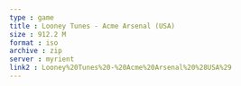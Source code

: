```yaml
---
type : game
title : Looney Tunes - Acme Arsenal (USA)
size : 912.2 M
format : iso
archive : zip
server : myrient
link2 : Looney%20Tunes%20-%20Acme%20Arsenal%20%28USA%29
---
```

